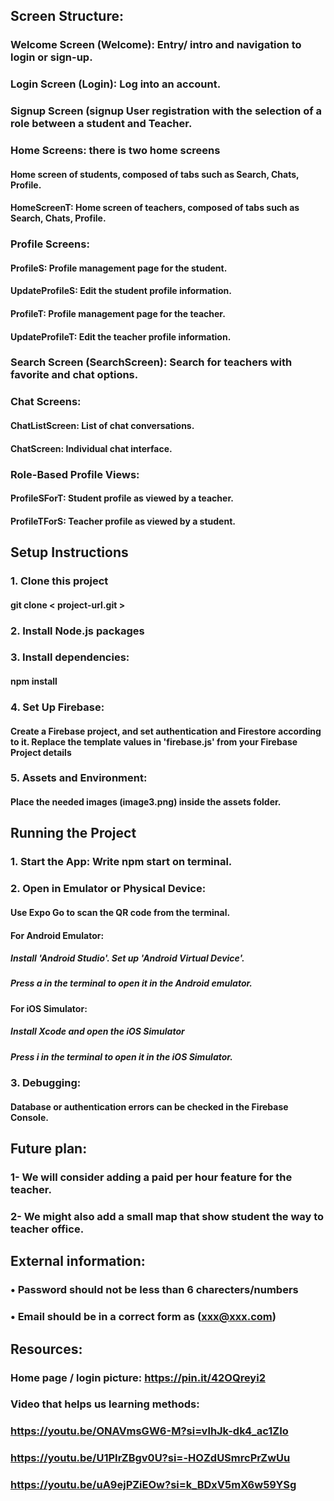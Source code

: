 ## Screen Structure:
### Welcome Screen (Welcome): Entry/ intro and navigation to login or sign-up.
### Login Screen (Login): Log into an account.
### Signup Screen (signup User registration with the selection of a role between a student and Teacher.
### Home Screens: there is two home screens 
#### Home screen of students, composed of tabs such as Search, Chats, Profile.
#### HomeScreenT: Home screen of teachers, composed of tabs such as Search, Chats, Profile.
### Profile Screens: 
#### ProfileS: Profile management page for the student.
#### UpdateProfileS: Edit the student profile information.
#### ProfileT: Profile management page for the teacher.
#### UpdateProfileT: Edit the teacher profile information.
### Search Screen (SearchScreen): Search for teachers with favorite and chat options.
### Chat Screens: 
#### ChatListScreen: List of chat conversations.
#### ChatScreen: Individual chat interface.
### Role-Based Profile Views: 
#### ProfileSForT: Student profile as viewed by a teacher.
#### ProfileTForS: Teacher profile as viewed by a student.

## Setup Instructions
### 1. Clone this project
#### git clone < project-url.git >
### 2. Install Node.js packages
### 3. Install dependencies: 
#### npm install
### 4. Set Up Firebase:
#### Create a Firebase project, and set authentication and Firestore according to it. Replace the template values in 'firebase.js' from your Firebase Project details
### 5. Assets and Environment:
#### Place the needed images (image3.png) inside the assets folder.

## Running the Project
### 1.	Start the App: Write npm start on terminal. 
### 2.	Open in Emulator or Physical Device:
#### 	Use Expo Go to scan the QR code from the terminal.
#### For Android Emulator: 
##### Install 'Android Studio'.  Set up 'Android Virtual Device'.
##### Press a in the terminal to open it in the Android emulator.
#### For iOS Simulator: 
##### Install Xcode and open the iOS Simulator
##### Press i in the terminal to open it in the iOS Simulator.
### 3.	Debugging:
#### Database or authentication errors can be checked in the Firebase Console.


## Future plan:
### 1-	We will consider adding a paid per hour feature for the teacher.
### 2-	We might also add a small map that show student the way to teacher office.

## External information:
### •	Password should not be less than 6 charecters/numbers 
### •	Email should be in a correct form as (xxx@xxx.com) 

## Resources:
### Home page / login picture: https://pin.it/42OQreyi2 

### Video that helps us learning methods:
### https://youtu.be/ONAVmsGW6-M?si=vlhJk-dk4_ac1ZIo 
### https://youtu.be/U1PIrZBgv0U?si=-HOZdUSmrcPrZwUu 
### https://youtu.be/uA9ejPZiEOw?si=k_BDxV5mX6w59YSg 





